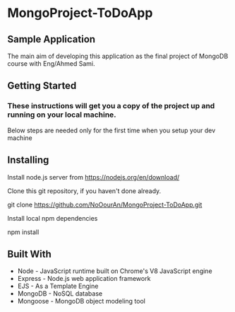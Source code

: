 # MongoProject-ToDoApp

## Sample Application
The main aim of developing this application as the final project of MongoDB course with Eng/Ahmed Sami.

## Getting Started
### These instructions will get you a copy of the project up and running on your local machine.
Below steps are needed only for the first time when you setup your dev machine

## Installing
Install node.js server from https://nodejs.org/en/download/

Clone this git repository, if you haven't done already.

git clone https://github.com/NoOourAn/MongoProject-ToDoApp.git

Install local npm dependencies

npm install

## Built With
- Node - JavaScript runtime built on Chrome's V8 JavaScript engine
- Express - Node.js web application framework
- EJS - As a Template Engine
- MongoDB - NoSQL database
- Mongoose - MongoDB object modeling tool
